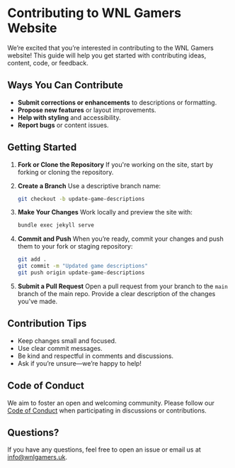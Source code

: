 # Contributing to WNL Gamers Website

We’re excited that you’re interested in contributing to the WNL Gamers website! This guide will help you get started with contributing ideas, content, code, or feedback.

## Ways You Can Contribute

- **Submit corrections or enhancements** to descriptions or formatting.
- **Propose new features** or layout improvements.
- **Help with styling** and accessibility.
- **Report bugs** or content issues.

## Getting Started

1. **Fork or Clone the Repository**
   If you're working on the site, start by forking or cloning the repository.

2. **Create a Branch**
   Use a descriptive branch name:
   ```sh
   git checkout -b update-game-descriptions
   ```

3. **Make Your Changes**
   Work locally and preview the site with:
   ```sh
   bundle exec jekyll serve
   ```

4. **Commit and Push**
   When you’re ready, commit your changes and push them to your fork or staging repository:
   ```sh
   git add .
   git commit -m "Updated game descriptions"
   git push origin update-game-descriptions
   ```

5. **Submit a Pull Request**
   Open a pull request from your branch to the `main` branch of the main repo. Provide a clear description of the changes you've made.

## Contribution Tips

- Keep changes small and focused.
- Use clear commit messages.
- Be kind and respectful in comments and discussions.
- Ask if you’re unsure—we’re happy to help!

## Code of Conduct

We aim to foster an open and welcoming community. Please follow our [Code of Conduct](CODE_OF_CONDUCT.md) when participating in discussions or contributions.

## Questions?

If you have any questions, feel free to open an issue or email us at [info@wnlgamers.uk](mailto:info@wnlgamers.uk).
